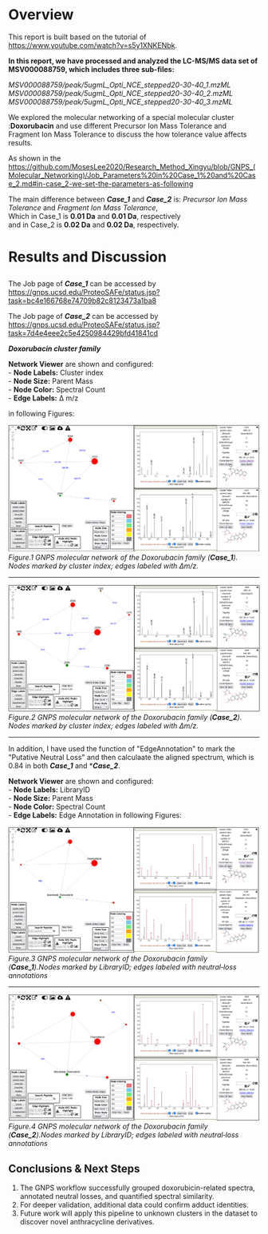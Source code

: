 # Overview<br>

This report is built based on the tutorial of https://www.youtube.com/watch?v=s5y1XNKENbk.

**In this report, we have processed and analyzed the LC-MS/MS data set of MSV000088759, which includes three sub-files:<br>**

*MSV000088759/peak/5ugmL_Opti_NCE_stepped20-30-40_1.mzML<br>
 MSV000088759/peak/5ugmL_Opti_NCE_stepped20-30-40_2.mzML<br>
 MSV000088759/peak/5ugmL_Opti_NCE_stepped20-30-40_3.mzML<br>*


We explored the molecular networking of a special molecular cluster :**Doxorubacin** and use different Precursor Ion Mass Tolerance 
and Fragment Ion Mass Tolerance to discuss the how tolerance value affects results.

As shown in the https://github.com/MosesLee2020/Research_Method_Xingyu/blob/GNPS_(Molecular_Networking)/Job_Parameters%20in%20Case_1%20and%20Case_2.md#in-case_2-we-set-the-parameters-as-following<br>

The main difference between ***Case_1*** and ***Case_2*** is: *Precursor Ion Mass Tolerance* and *Fragment Ion Mass Tolerance*,<br>
Which in Case_1 is **0.01 Da** and **0.01 Da**, respectively<br>
and in Case_2 is **0.02 Da** and **0.02 Da**, respectively.</p>

# Results and Discussion</p>

The Job page of ***Case_1*** can be accessed by  https://gnps.ucsd.edu/ProteoSAFe/status.jsp?task=bc4e166768e74709b82c8123473a1ba8 </p>
The Job page of ***Case_2*** can be accessed by  https://gnps.ucsd.edu/ProteoSAFe/status.jsp?task=7d4e4eee2c5e4250984429bfd41841cd </p>

***Doxorubacin cluster family</p>***

 **Network Viewer** are shown and configured:  
     - **Node Labels:** Cluster index  
     - **Node Size:** Parent Mass  
     - **Node Color:** Spectral Count  
     - **Edge Labels:** Δ m/z  </p>
 in following Figures:
</p>

![.](Figure/0.01Da_index.png)
*Figure.1 GNPS molecular network of the Doxorubacin family (***Case_1***). Nodes marked by cluster index; edges labeled with Δm/z.</p>*
_________________________________________
![.](Figure/0.02Da_index.png)
*Figure.2 GNPS molecular network of the Doxorubacin family (***Case_2***). Nodes marked by cluster index; edges labeled with Δm/z.</p>*
_________________________________________
In addition, I have used the function of "EdgeAnnotation" to mark the "Putative Neutral Loss" and then calculaate the aligned spectrum, which is 0.84 in both ***Case_1*** and ****Case_2***.</p>
**Network Viewer** are shown and configured:  
     - **Node Labels:** LibraryID  
     - **Node Size:** Parent Mass  
     - **Node Color:** Spectral Count  
     - **Edge Labels:** Edge Annotation
 in following Figures:

![.](Figure/0.01Da_ID.png)
*Figure.3 GNPS molecular network of the Doxorubacin family (***Case_1***).Nodes marked by LibraryID; edges labeled with neutral‐loss annotations </p>*
_________________________________________
![.](Figure/0.02Da_ID.png)
*Figure.4 GNPS molecular network of the Doxorubacin family (***Case_2***).Nodes marked by LibraryID; edges labeled with neutral‐loss annotations </p>*

## Conclusions & Next Steps  
1. The GNPS workflow successfully grouped doxorubicin-related spectra, annotated neutral losses, and quantified spectral similarity.  
2. For deeper validation, additional  data could confirm adduct identities.  
3. Future work will apply this pipeline to unknown clusters in the dataset to discover novel anthracycline derivatives.
